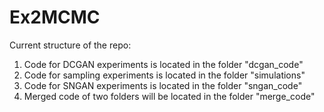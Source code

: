 # Ex2MCMC
Current structure of the repo:
1) Code for DCGAN experiments is located in the folder "dcgan_code"  
2) Code for sampling experiments is located in the folder "simulations"
3) Code for SNGAN experiments is located in the folder "sngan_code"
4) Merged code of two folders will be located in the folder "merge_code"
